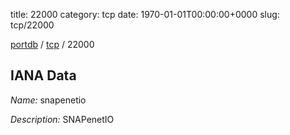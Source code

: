 title: 22000
category: tcp
date: 1970-01-01T00:00:00+0000
slug: tcp/22000

[portdb](/) / [tcp](/category/tcp.html) / 22000


## IANA Data

_Name:_ snapenetio

_Description:_ SNAPenetIO

